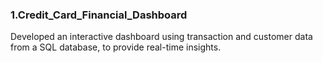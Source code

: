 ### 1.Credit_Card_Financial_Dashboard

Developed an interactive dashboard using transaction and customer data from a SQL database, to provide real-time insights.

